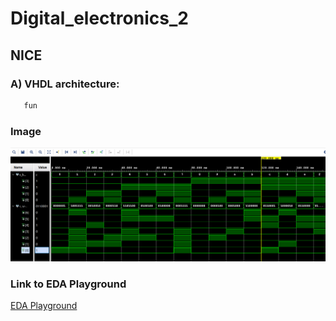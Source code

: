 # Digital_electronics_2
## NICE
### A) VHDL architecture:
```c
   fun
```
### Image
![alt text](https://github.com/xsedla1l/Digital-electronics-1/blob/main/Labs/04-adder/Images/image4.png)

### Link to EDA Playground
[EDA Playground](https://www.edaplayground.com/x/8QkY)
